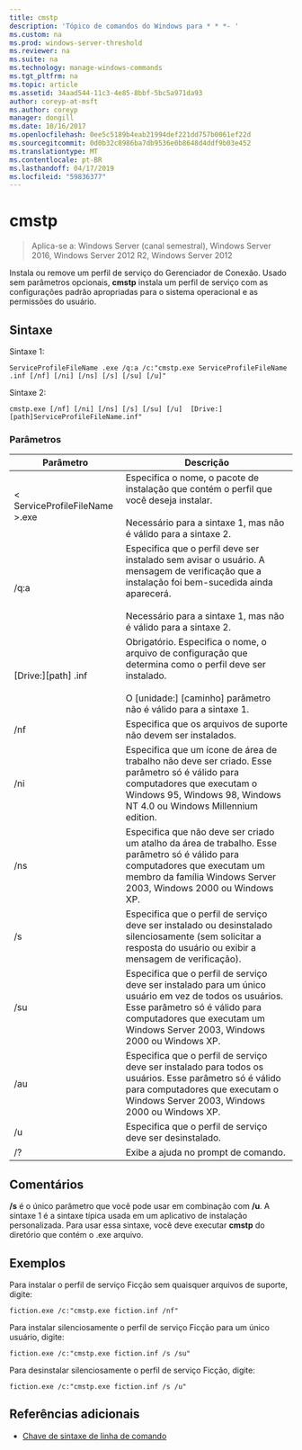 ```yaml
---
title: cmstp
description: 'Tópico de comandos do Windows para * * *- '
ms.custom: na
ms.prod: windows-server-threshold
ms.reviewer: na
ms.suite: na
ms.technology: manage-windows-commands
ms.tgt_pltfrm: na
ms.topic: article
ms.assetid: 34aad544-11c3-4e85-8bbf-5bc5a971da93
author: coreyp-at-msft
ms.author: coreyp
manager: dongill
ms.date: 10/16/2017
ms.openlocfilehash: 0ee5c5189b4eab21994def221dd757b0061ef22d
ms.sourcegitcommit: 0d0b32c8986ba7db9536e0b8648d4ddf9b03e452
ms.translationtype: MT
ms.contentlocale: pt-BR
ms.lasthandoff: 04/17/2019
ms.locfileid: "59836377"
---
```

# <a name="cmstp"></a>cmstp

>Aplica-se a: Windows Server (canal semestral), Windows Server 2016, Windows Server 2012 R2, Windows Server 2012

Instala ou remove um perfil de serviço do Gerenciador de Conexão. Usado sem parâmetros opcionais, **cmstp** instala um perfil de serviço com as configurações padrão apropriadas para o sistema operacional e as permissões do usuário. 
## <a name="syntax"></a>Sintaxe
Sintaxe 1:
```
ServiceProfileFileName .exe /q:a /c:"cmstp.exe ServiceProfileFileName .inf [/nf] [/ni] [/ns] [/s] [/su] [/u]"
```
Sintaxe 2:
```
cmstp.exe [/nf] [/ni] [/ns] [/s] [/su] [/u]  [Drive:][path]ServiceProfileFileName.inf"
```
### <a name="parameters"></a>Parâmetros
|Parâmetro|Descrição|
|-------|--------|
|< ServiceProfileFileName >.exe|Especifica o nome, o pacote de instalação que contém o perfil que você deseja instalar.<br /><br />Necessário para a sintaxe 1, mas não é válido para a sintaxe 2.|
|/q:a|Especifica que o perfil deve ser instalado sem avisar o usuário. A mensagem de verificação que a instalação foi bem-sucedida ainda aparecerá.<br /><br />Necessário para a sintaxe 1, mas não é válido para a sintaxe 2.|
|[Drive:][path] <ServiceProfileFileName>.inf|Obrigatório. Especifica o nome, o arquivo de configuração que determina como o perfil deve ser instalado.<br /><br />O [unidade:] [caminho] parâmetro não é válido para a sintaxe 1.|
|/nf|Especifica que os arquivos de suporte não devem ser instalados.|
|/ni|Especifica que um ícone de área de trabalho não deve ser criado. Esse parâmetro só é válido para computadores que executam o Windows 95, Windows 98, Windows NT 4.0 ou Windows Millennium edition.|
|/ns|Especifica que não deve ser criado um atalho da área de trabalho. Esse parâmetro só é válido para computadores que executam um membro da família Windows Server 2003, Windows 2000 ou Windows XP.|
|/s|Especifica que o perfil de serviço deve ser instalado ou desinstalado silenciosamente (sem solicitar a resposta do usuário ou exibir a mensagem de verificação).|
|/su|Especifica que o perfil de serviço deve ser instalado para um único usuário em vez de todos os usuários. Esse parâmetro só é válido para computadores que executam um Windows Server 2003, Windows 2000 ou Windows XP.|
|/au|Especifica que o perfil de serviço deve ser instalado para todos os usuários. Esse parâmetro só é válido para computadores que executam o Windows Server 2003, Windows 2000 ou Windows XP.|
|/u|Especifica que o perfil de serviço deve ser desinstalado.|
|/?|Exibe a ajuda no prompt de comando.|
## <a name="remarks"></a>Comentários
**/s** é o único parâmetro que você pode usar em combinação com **/u**.
A sintaxe 1 é a sintaxe típica usada em um aplicativo de instalação personalizada. Para usar essa sintaxe, você deve executar **cmstp** do diretório que contém o <ServiceProfileFileName>.exe arquivo.
## <a name="BKMK_Examples"></a>Exemplos
Para instalar o perfil de serviço Ficção sem quaisquer arquivos de suporte, digite:
```
fiction.exe /c:"cmstp.exe fiction.inf /nf"
```
Para instalar silenciosamente o perfil de serviço Ficção para um único usuário, digite:
```
fiction.exe /c:"cmstp.exe fiction.inf /s /su"
```
Para desinstalar silenciosamente o perfil de serviço Ficção, digite:
```
fiction.exe /c:"cmstp.exe fiction.inf /s /u"
```
## <a name="additional-references"></a>Referências adicionais
-   [Chave de sintaxe de linha de comando](command-line-syntax-key.md)
